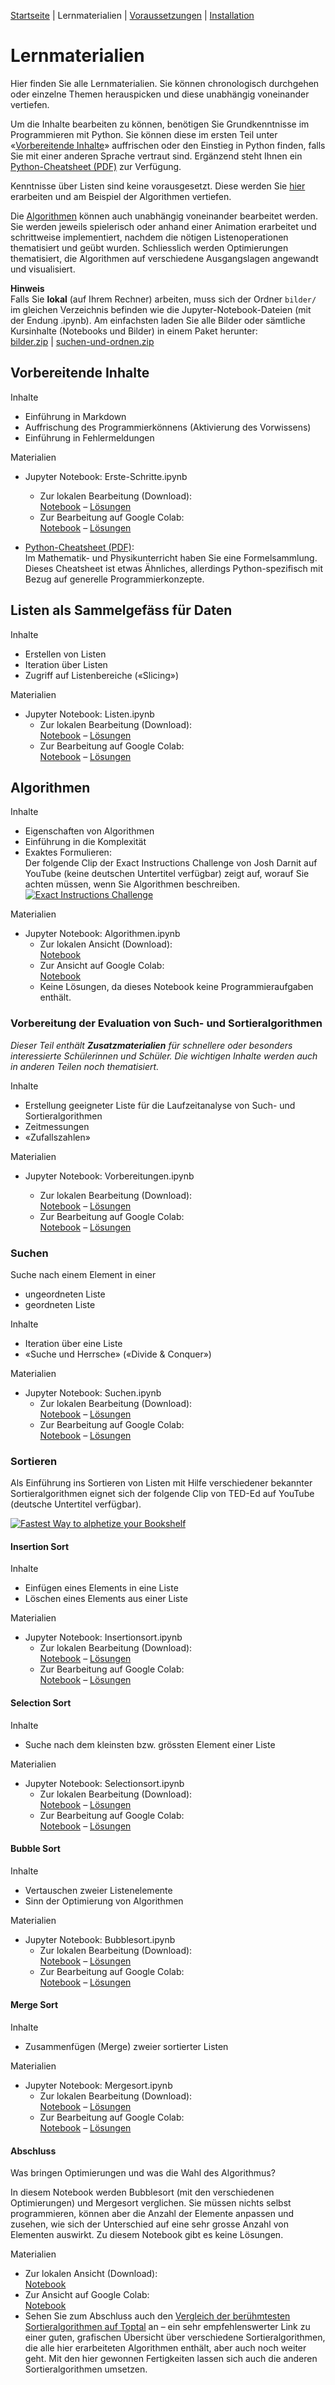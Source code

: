 [Startseite](./index.md) | Lernmaterialien | [Voraussetzungen](./voraussetzungen.md) | [Installation](./installation_anaconda.md)

# Lernmaterialien

Hier finden Sie alle Lernmaterialien. Sie können chronologisch durchgehen oder einzelne Themen herauspicken und diese unabhängig voneinander vertiefen.

Um die Inhalte bearbeiten zu können, benötigen Sie Grundkenntnisse im Programmieren mit Python. Sie können diese im ersten Teil unter &laquo;[Vorbereitende Inhalte](#vorbereitendes)&raquo; auffrischen oder den Einstieg in Python finden, falls Sie mit einer anderen Sprache vertraut sind. Ergänzend steht Ihnen ein [Python-Cheatsheet (PDF)](https://raw.githubusercontent.com/donze-informatikunterricht/suchen-und-ordnen/main/notebooks/downloads/cheatsheet.pdf) zur Verfügung.

Kenntnisse über Listen sind keine vorausgesetzt. Diese werden Sie [hier](#listen) erarbeiten und am Beispiel der Algorithmen vertiefen.

Die [Algorithmen](#algorithmen) können auch unabhängig voneinander bearbeitet werden. Sie werden jeweils spielerisch oder anhand einer Animation erarbeitet und schrittweise implementiert, nachdem die nötigen Listenoperationen thematisiert und geübt wurden. Schliesslich werden Optimierungen thematisiert, die Algorithmen auf verschiedene Ausgangslagen angewandt und visualisiert.

**Hinweis**  
Falls Sie **lokal** (auf Ihrem Rechner) arbeiten, muss sich der Ordner `bilder/` im gleichen Verzeichnis befinden wie die Jupyter-Notebook-Dateien (mit der Endung .ipynb). Am einfachsten laden Sie alle Bilder oder sämtliche Kursinhalte (Notebooks und Bilder) in einem Paket herunter:  
[bilder.zip](assets/bilder.zip) | [suchen-und-ordnen.zip](assets/suchen-und-ordnen.zip)

## <span id="vorbereitendes"> Vorbereitende Inhalte

Inhalte

* Einführung in Markdown
* Auffrischung des Programmierkönnens (Aktivierung des Vorwissens)
* Einführung in Fehlermeldungen

Materialien  

* Jupyter Notebook: Erste-Schritte.ipynb  
  * Zur lokalen Bearbeitung (Download):  
  [Notebook](https://raw.githubusercontent.com/donze-informatikunterricht/suchen-und-ordnen/main/notebooks/Erste-Schritte.ipynb) – [Lösungen](https://raw.githubusercontent.com/donze-informatikunterricht/suchen-und-ordnen/main/notebooks/Erste-Schritte-Loesungen.ipynb)
  * Zur Bearbeitung auf Google Colab:  
  [Notebook](https://colab.research.google.com/github/donze-informatikunterricht/suchen-und-ordnen/blob/main/notebooks/Erste-Schritte.ipynb) – [Lösungen](https://colab.research.google.com/github/donze-informatikunterricht/suchen-und-ordnen/blob/main/notebooks/Erste-Schritte-Loesungen.ipynb)
  
* [Python-Cheatsheet (PDF)](https://raw.githubusercontent.com/donze-informatikunterricht/suchen-und-ordnen/main/notebooks/downloads/cheatsheet.pdf):  
Im Mathematik- und Physikunterricht haben Sie eine Formelsammlung. Dieses Cheatsheet ist etwas Ähnliches, allerdings Python-spezifisch mit Bezug auf generelle Programmierkonzepte.

## <span id="listen"> Listen als Sammelgefäss für Daten

Inhalte

* Erstellen von Listen
* Iteration über Listen
* Zugriff auf Listenbereiche (&laquo;Slicing&raquo;)

Materialien

* Jupyter Notebook: Listen.ipynb  
  * Zur lokalen Bearbeitung (Download):  
  [Notebook](https://raw.githubusercontent.com/donze-informatikunterricht/suchen-und-ordnen/main/notebooks/Listen.ipynb) – [Lösungen](https://raw.githubusercontent.com/donze-informatikunterricht/suchen-und-ordnen/main/notebooks/Listen-Loesungen.ipynb)
  * Zur Bearbeitung auf Google Colab:  
  [Notebook](https://colab.research.google.com/github/donze-informatikunterricht/suchen-und-ordnen/blob/main/notebooks/Listen.ipynb) – [Lösungen](https://colab.research.google.com/github/donze-informatikunterricht/suchen-und-ordnen/blob/main/notebooks/Listen-Loesungen.ipynb)

## <span id="algorithmen"> Algorithmen

Inhalte

* Eigenschaften von Algorithmen
* Einführung in die Komplexität
* Exaktes Formulieren:  
  Der folgende Clip der Exact Instructions Challenge von Josh Darnit auf YouTube (keine deutschen Untertitel verfügbar) zeigt auf, worauf Sie achten müssen, wenn Sie Algorithmen beschreiben.  
  [![Exact Instructions Challenge](https://img.youtube.com/vi/FN2RM-CHkuI/0.jpg)](https://youtu.be/FN2RM-CHkuI)

Materialien

* Jupyter Notebook: Algorithmen.ipynb  
  * Zur lokalen Ansicht (Download):  
  [Notebook](https://raw.githubusercontent.com/donze-informatikunterricht/suchen-und-ordnen/main/notebooks/Algorithmen.ipynb)
  * Zur Ansicht auf Google Colab:  
  [Notebook](https://colab.research.google.com/github/donze-informatikunterricht/suchen-und-ordnen/blob/main/notebooks/Algorithmen.ipynb)
  * Keine Lösungen, da dieses Notebook keine Programmieraufgaben enthält.

### Vorbereitung der Evaluation von Such- und Sortieralgorithmen

*Dieser Teil enthält **Zusatzmaterialien** für schnellere oder besonders interessierte Schülerinnen und Schüler. Die wichtigen Inhalte werden auch in anderen Teilen noch thematisiert.*

Inhalte

* Erstellung geeigneter Liste für die Laufzeitanalyse von Such- und Sortieralgorithmen
* Zeitmessungen
* &laquo;Zufallszahlen&raquo;

Materialien

* Jupyter Notebook: Vorbereitungen.ipynb

  * Zur lokalen Bearbeitung (Download):  
    [Notebook](https://raw.githubusercontent.com/donze-informatikunterricht/suchen-und-ordnen/main/notebooks/Vorbereitungen.ipynb) – [Lösungen](https://raw.githubusercontent.com/donze-informatikunterricht/suchen-und-ordnen/main/notebooks/Vorbereitungen-Loesungen.ipynb)
  * Zur Bearbeitung auf Google Colab:  
    [Notebook](https://colab.research.google.com/github/donze-informatikunterricht/suchen-und-ordnen/blob/main/notebooks/Vorbereitungen.ipynb) – [Lösungen](https://colab.research.google.com/github/donze-informatikunterricht/suchen-und-ordnen/blob/main/notebooks/Vorbereitungen-Loesungen.ipynb)

### Suchen

Suche nach einem Element in einer

* ungeordneten Liste
* geordneten Liste

Inhalte

* Iteration über eine Liste
* &laquo;Suche und Herrsche&raquo; (&laquo;Divide & Conquer&raquo;)

Materialien  

* Jupyter Notebook: Suchen.ipynb  
  * Zur lokalen Bearbeitung (Download):  
  [Notebook](https://raw.githubusercontent.com/donze-informatikunterricht/suchen-und-ordnen/main/notebooks/Suchen.ipynb) – [Lösungen](https://raw.githubusercontent.com/donze-informatikunterricht/suchen-und-ordnen/main/notebooks/Suchen-Loesungen.ipynb)
  * Zur Bearbeitung auf Google Colab:  
  [Notebook](https://colab.research.google.com/github/donze-informatikunterricht/suchen-und-ordnen/blob/main/notebooks/Suchen.ipynb) – [Lösungen](https://colab.research.google.com/github/donze-informatikunterricht/suchen-und-ordnen/blob/main/notebooks/Suchen-Loesungen.ipynb)

### Sortieren

Als Einführung ins Sortieren von Listen mit Hilfe verschiedener bekannter Sortieralgorithmen eignet sich der folgende Clip von TED-Ed auf YouTube (deutsche Untertitel verfügbar).  

[![Fastest Way to alphetize your Bookshelf](https://img.youtube.com/vi/WaNLJf8xzC4/0.jpg)](https://youtu.be/WaNLJf8xzC4)

#### Insertion Sort

Inhalte

* Einfügen eines Elements in eine Liste
* Löschen eines Elements aus einer Liste

Materialien  

* Jupyter Notebook: Insertionsort.ipynb  
  * Zur lokalen Bearbeitung (Download):  
  [Notebook](https://raw.githubusercontent.com/donze-informatikunterricht/suchen-und-ordnen/main/notebooks/Insertionsort.ipynb) – [Lösungen](https://raw.githubusercontent.com/donze-informatikunterricht/suchen-und-ordnen/main/notebooks/Insertionsort-Loesungen.ipynb)
  * Zur Bearbeitung auf Google Colab:  
  [Notebook](https://colab.research.google.com/github/donze-informatikunterricht/suchen-und-ordnen/blob/main/notebooks/Insertionsort.ipynb) – [Lösungen](https://colab.research.google.com/github/donze-informatikunterricht/suchen-und-ordnen/blob/main/notebooks/Insertionsort-Loesungen.ipynb)

#### Selection Sort

Inhalte

* Suche nach dem kleinsten bzw. grössten Element einer Liste

Materialien  

* Jupyter Notebook: Selectionsort.ipynb  
  * Zur lokalen Bearbeitung (Download):  
  [Notebook](https://raw.githubusercontent.com/donze-informatikunterricht/suchen-und-ordnen/main/notebooks/Selectionsort.ipynb) – [Lösungen](https://raw.githubusercontent.com/donze-informatikunterricht/suchen-und-ordnen/main/notebooks/Selectionsort-Loesungen.ipynb)
  * Zur Bearbeitung auf Google Colab:  
  [Notebook](https://colab.research.google.com/github/donze-informatikunterricht/suchen-und-ordnen/blob/main/notebooks/Selectionsort.ipynb) – [Lösungen](https://colab.research.google.com/github/donze-informatikunterricht/suchen-und-ordnen/blob/main/notebooks/Selectionsort-Loesungen.ipynb)

#### Bubble Sort

Inhalte

* Vertauschen zweier Listenelemente
* Sinn der Optimierung von Algorithmen

Materialien

* Jupyter Notebook: Bubblesort.ipynb  
  * Zur lokalen Bearbeitung (Download):  
    [Notebook](https://raw.githubusercontent.com/donze-informatikunterricht/suchen-und-ordnen/main/notebooks/Bubblesort.ipynb) – [Lösungen](https://raw.githubusercontent.com/donze-informatikunterricht/suchen-und-ordnen/main/notebooks/Bubblesort-Loesungen.ipynb)
  * Zur Bearbeitung auf Google Colab:  
    [Notebook](https://colab.research.google.com/github/donze-informatikunterricht/suchen-und-ordnen/blob/main/notebooks/Bubblesort.ipynb) – [Lösungen](https://colab.research.google.com/github/donze-informatikunterricht/suchen-und-ordnen/blob/main/notebooks/Bubblesort-Loesungen.ipynb)

#### Merge Sort

Inhalte

* Zusammenfügen (Merge) zweier sortierter Listen

Materialien

* Jupyter Notebook: Mergesort.ipynb  
  * Zur lokalen Bearbeitung (Download):  
    [Notebook](https://raw.githubusercontent.com/donze-informatikunterricht/suchen-und-ordnen/main/notebooks/Mergesort.ipynb) – [Lösungen](https://raw.githubusercontent.com/donze-informatikunterricht/suchen-und-ordnen/main/notebooks/Mergesort-Loesungen.ipynb)
  * Zur Bearbeitung auf Google Colab:  
    [Notebook](https://colab.research.google.com/github/donze-informatikunterricht/suchen-und-ordnen/blob/main/notebooks/Mergesort.ipynb) – [Lösungen](https://colab.research.google.com/github/donze-informatikunterricht/suchen-und-ordnen/blob/main/notebooks/Mergesort-Loesungen.ipynb)

#### Abschluss

Was bringen Optimierungen und was die Wahl des Algorithmus? 

In diesem Notebook werden Bubblesort (mit den verschiedenen Optimierungen) und Mergesort verglichen. Sie müssen nichts selbst programmieren, können aber die Anzahl der Elemente anpassen und zusehen, wie sich der Unterschied auf eine sehr grosse Anzahl von Elementen auswirkt. Zu diesem Notebook gibt es keine Lösungen.

Materialien

* Zur lokalen Ansicht (Download):  
  [Notebook](https://raw.githubusercontent.com/donze-informatikunterricht/suchen-und-ordnen/main/notebooks/Vergleich-Bubble-Merge.ipynb)
* Zur Ansicht auf Google Colab:  
  [Notebook](https://colab.research.google.com/github/donze-informatikunterricht/suchen-und-ordnen/blob/main/notebooks/Vergleich-Bubble-Merge.ipynb)
* Sehen Sie zum Abschluss auch den [Vergleich der berühmtesten Sortieralgorithmen auf Toptal](https://www.toptal.com/developers/sorting-algorithms) an – ein sehr empfehlenswerter Link zu einer guten, grafischen Übersicht über verschiedene Sortieralgorithmen, die alle hier erarbeiteten Algorithmen enthält, aber auch noch weiter geht. Mit den hier gewonnen Fertigkeiten lassen sich auch die anderen Sortieralgorithmen umsetzen.
